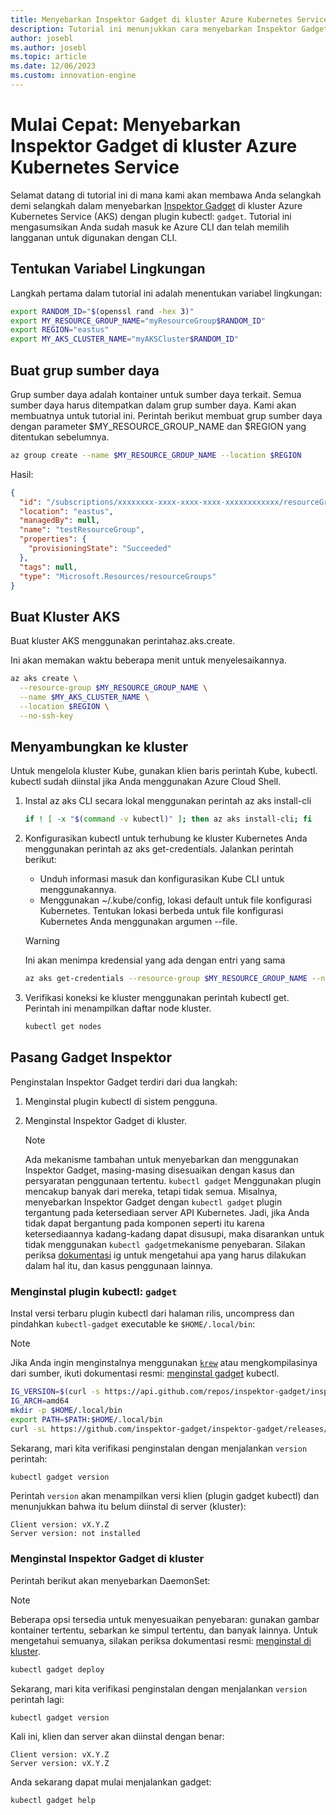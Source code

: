 ```yaml
---
title: Menyebarkan Inspektor Gadget di kluster Azure Kubernetes Service
description: Tutorial ini menunjukkan cara menyebarkan Inspektor Gadget dalam kluster AKS
author: josebl
ms.author: josebl
ms.topic: article
ms.date: 12/06/2023
ms.custom: innovation-engine
---
```


# Mulai Cepat: Menyebarkan Inspektor Gadget di kluster Azure Kubernetes Service

Selamat datang di tutorial ini di mana kami akan membawa Anda selangkah demi selangkah dalam menyebarkan [Inspektor Gadget](https://www.inspektor-gadget.io/) di kluster Azure Kubernetes Service (AKS) dengan plugin kubectl: `gadget`. Tutorial ini mengasumsikan Anda sudah masuk ke Azure CLI dan telah memilih langganan untuk digunakan dengan CLI.

## Tentukan Variabel Lingkungan

Langkah pertama dalam tutorial ini adalah menentukan variabel lingkungan:

```bash
export RANDOM_ID="$(openssl rand -hex 3)"
export MY_RESOURCE_GROUP_NAME="myResourceGroup$RANDOM_ID"
export REGION="eastus"
export MY_AKS_CLUSTER_NAME="myAKSCluster$RANDOM_ID"
```

## Buat grup sumber daya

Grup sumber daya adalah kontainer untuk sumber daya terkait. Semua sumber daya harus ditempatkan dalam grup sumber daya. Kami akan membuatnya untuk tutorial ini. Perintah berikut membuat grup sumber daya dengan parameter $MY_RESOURCE_GROUP_NAME dan $REGION yang ditentukan sebelumnya.

```bash
az group create --name $MY_RESOURCE_GROUP_NAME --location $REGION
```

Hasil:

<!-- expected_similarity=0.3 -->
```JSON
{
  "id": "/subscriptions/xxxxxxxx-xxxx-xxxx-xxxx-xxxxxxxxxxxx/resourceGroups/myResourceGroup210",
  "location": "eastus",
  "managedBy": null,
  "name": "testResourceGroup",
  "properties": {
    "provisioningState": "Succeeded"
  },
  "tags": null,
  "type": "Microsoft.Resources/resourceGroups"
}
```

## Buat Kluster AKS

Buat kluster AKS menggunakan perintahaz.aks.create.

Ini akan memakan waktu beberapa menit untuk menyelesaikannya.

```bash
az aks create \
  --resource-group $MY_RESOURCE_GROUP_NAME \
  --name $MY_AKS_CLUSTER_NAME \
  --location $REGION \
  --no-ssh-key
```

## Menyambungkan ke kluster

Untuk mengelola kluster Kube, gunakan klien baris perintah Kube, kubectl. kubectl sudah diinstal jika Anda menggunakan Azure Cloud Shell.

1. Instal az aks CLI secara lokal menggunakan perintah az aks install-cli

    ```bash
    if ! [ -x "$(command -v kubectl)" ]; then az aks install-cli; fi
    ```

2. Konfigurasikan kubectl untuk terhubung ke kluster Kubernetes Anda menggunakan perintah az aks get-credentials. Jalankan perintah berikut:
    - Unduh informasi masuk dan konfigurasikan Kube CLI untuk menggunakannya.
    - Menggunakan ~/.kube/config, lokasi default untuk file konfigurasi Kubernetes. Tentukan lokasi berbeda untuk file konfigurasi Kubernetes Anda menggunakan argumen --file.

    > [!WARNING]
    > Ini akan menimpa kredensial yang ada dengan entri yang sama

    ```bash
    az aks get-credentials --resource-group $MY_RESOURCE_GROUP_NAME --name $MY_AKS_CLUSTER_NAME --overwrite-existing
    ```

3. Verifikasi koneksi ke kluster menggunakan perintah kubectl get. Perintah ini menampilkan daftar node kluster.

    ```bash
    kubectl get nodes
    ```

## Pasang Gadget Inspektor

Penginstalan Inspektor Gadget terdiri dari dua langkah:

1. Menginstal plugin kubectl di sistem pengguna.
2. Menginstal Inspektor Gadget di kluster.

    > [!NOTE]
    > Ada mekanisme tambahan untuk menyebarkan dan menggunakan Inspektor Gadget, masing-masing disesuaikan dengan kasus dan persyaratan penggunaan tertentu. `kubectl gadget` Menggunakan plugin mencakup banyak dari mereka, tetapi tidak semua. Misalnya, menyebarkan Inspektor Gadget dengan `kubectl gadget` plugin tergantung pada ketersediaan server API Kubernetes. Jadi, jika Anda tidak dapat bergantung pada komponen seperti itu karena ketersediaannya kadang-kadang dapat disusupi, maka disarankan untuk tidak menggunakan `kubectl gadget`mekanisme penyebaran. Silakan periksa [dokumentasi](https://github.com/inspektor-gadget/inspektor-gadget/blob/main/docs/ig.md) ig untuk mengetahui apa yang harus dilakukan dalam hal itu, dan kasus penggunaan lainnya.

### Menginstal plugin kubectl: `gadget`

Instal versi terbaru plugin kubectl dari halaman rilis, uncompress dan pindahkan `kubectl-gadget` executable ke `$HOME/.local/bin`:

> [!NOTE]
> Jika Anda ingin menginstalnya menggunakan [`krew`](https://sigs.k8s.io/krew) atau mengkompilasinya dari sumber, ikuti dokumentasi resmi: [menginstal gadget](https://github.com/inspektor-gadget/inspektor-gadget/blob/main/docs/install.md#installing-kubectl-gadget) kubectl.

```bash
IG_VERSION=$(curl -s https://api.github.com/repos/inspektor-gadget/inspektor-gadget/releases/latest | jq -r .tag_name)
IG_ARCH=amd64
mkdir -p $HOME/.local/bin
export PATH=$PATH:$HOME/.local/bin
curl -sL https://github.com/inspektor-gadget/inspektor-gadget/releases/download/${IG_VERSION}/kubectl-gadget-linux-${IG_ARCH}-${IG_VERSION}.tar.gz  | tar -C $HOME/.local/bin -xzf - kubectl-gadget
```

Sekarang, mari kita verifikasi penginstalan dengan menjalankan `version` perintah:

```bash
kubectl gadget version
```

Perintah `version` akan menampilkan versi klien (plugin gadget kubectl) dan menunjukkan bahwa itu belum diinstal di server (kluster):

<!--expected_similarity="(?m)^Client version: v\d+\.\d+\.\d+$\n^Server version: not installed$"-->
```text
Client version: vX.Y.Z
Server version: not installed
```

### Menginstal Inspektor Gadget di kluster

Perintah berikut akan menyebarkan DaemonSet:

> [!NOTE]
> Beberapa opsi tersedia untuk menyesuaikan penyebaran: gunakan gambar kontainer tertentu, sebarkan ke simpul tertentu, dan banyak lainnya. Untuk mengetahui semuanya, silakan periksa dokumentasi resmi: [menginstal di kluster](https://github.com/inspektor-gadget/inspektor-gadget/blob/main/docs/install.md#installing-in-the-cluster).

```bash
kubectl gadget deploy
```

Sekarang, mari kita verifikasi penginstalan dengan menjalankan `version` perintah lagi:

```bash
kubectl gadget version
```

Kali ini, klien dan server akan diinstal dengan benar:

<!--expected_similarity="(?m)^Client version: v\d+\.\d+\.\d+$\n^Server version: v\d+\.\d+\.\d+$"-->
```text
Client version: vX.Y.Z
Server version: vX.Y.Z
```

Anda sekarang dapat mulai menjalankan gadget:

```bash
kubectl gadget help
```

<!--
## Clean Up

### Undeploy Inspektor Gadget

```bash
kubectl gadget undeploy
```

### Clean up Azure resources

When no longer needed, you can use `az group delete` to remove the resource group, cluster, and all related resources as follows. The `--no-wait` parameter returns control to the prompt without waiting for the operation to complete. The `--yes` parameter confirms that you wish to delete the resources without an additional prompt to do so.

```bash
az group delete --name $MY_RESOURCE_GROUP_NAME --no-wait --yes
```
-->